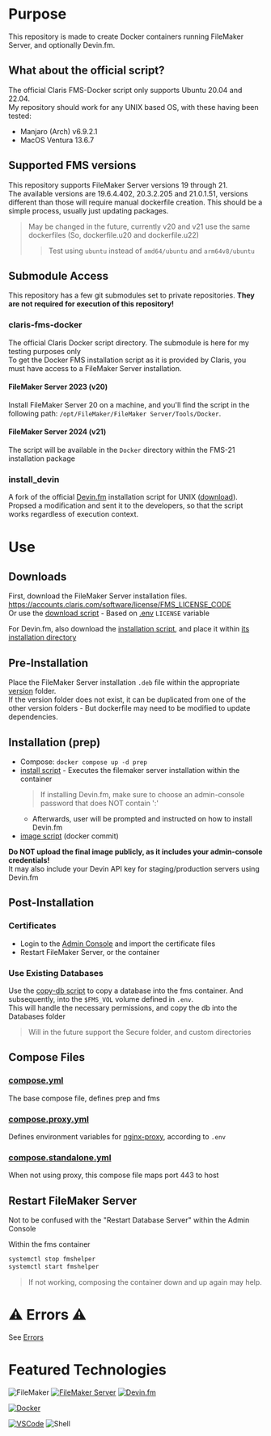 # Purpose
This repository is made to create Docker containers running FileMaker Server, and optionally Devin.fm.

## What about the official script?
The official Claris FMS-Docker script only supports Ubuntu 20.04 and 22.04.<br>
My repository should work for any UNIX based OS, with these having been tested:
- Manjaro (Arch) v6.9.2.1
- MacOS Ventura 13.6.7

## Supported FMS versions
This repository supports FileMaker Server versions 19 through 21.<br>
The available versions are 19.6.4.402, 20.3.2.205 and 21.0.1.51, versions different than those will require manual dockerfile creation. This should be a simple process, usually just updating packages.

> May be changed in the future, currently v20 and v21 use the same dockerfiles (So, dockerfile.u20 and dockerfile.u22)
> > Test using `ubuntu` instead of `amd64/ubuntu` and `arm64v8/ubuntu`

## Submodule Access
This repository has a few git submodules set to private repositories. **They are not required for execution of this repository!** 

### claris-fms-docker
The official Claris Docker script directory. The submodule is here for my testing purposes only<br>
To get the Docker FMS installation script as it is provided by Claris, you must have access to a FileMaker Server installation.

#### FileMaker Server 2023 (v20)
Install FileMaker Server 20 on a machine, and you'll find the script in the following path: `/opt/FileMaker/FileMaker Server/Tools/Docker`.

#### FileMaker Server 2024 (v21)
The script will be available in the `Docker` directory within the FMS-21 installation package

### install_devin
A fork of the official [Devin.fm](https://devin.fm) installation script for UNIX ([download](https://download.devin.fm/downloads/server/latest/install_devin_unix.zip)).<br>
Propsed a modification and sent it to the developers, so that the script works regardless of execution context.

# Use
## Downloads
First, download the FileMaker Server installation files.<br>
https://accounts.claris.com/software/license/FMS_LICENSE_CODE <br>
Or use the [download script](.versions/download.sh) - Based on [.env](.env) `LICENSE` variable

For Devin.fm, also download the [installation script](https://download.devin.fm/downloads/server/latest/instlal_devin_unix.zip), and place it within [its installation directory](./prep/installations/devin/)

## Pre-Installation
Place the FileMaker Server installation `.deb` file within the appropriate [version](./prep/versions/) folder.<br>
If the version folder does not exist, it can be duplicated from one of the other version folders - But dockerfile may need to be modified to update dependencies.

## Installation (prep)
- Compose: `docker compose up -d prep`
- [install script](./prep/install.sh) - Executes the filemaker server installation within the container
  > If installing Devin.fm, make sure to choose an admin-console password that does NOT contain ':'
    - Afterwards, user will be prompted and instructed on how to install Devin.fm
- [image script](./prep/image.sh) (docker commit)

**Do NOT upload the final image publicly, as it includes your admin-console credentials!**<br>
It may also include your Devin API key for staging/production servers using Devin.fm

## Post-Installation
### Certificates
- Login to the [Admin Console](https://localhost/admin-console) and import the certificate files
- Restart FileMaker Server, or the container

### Use Existing Databases
Use the [copy-db script](./scripts/copy-db.sh) to copy a database into the fms container. And subsequently, into the `$FMS_VOL` volume defined in `.env`.<br>
This will handle the necessary permissions, and copy the db into the Databases folder

> Will in the future support the Secure folder, and custom directories

## Compose Files
### [compose.yml](./compose.yml)
The base compose file, defines prep and fms

### [compose.proxy.yml](./compose.proxy.yml)
Defines environment variables for [nginx-proxy](https://github.com/nginx-proxy/nginx-proxy), according to `.env`

### [compose.standalone.yml](./compose.standalone.yml)
When not using proxy, this compose file maps port 443 to host

## Restart FileMaker Server
Not to be confused with the "Restart Database Server" within the Admin Console

Within the fms container
```sh
systemctl stop fmshelper
systemctl start fmshelper
```

> If not working, composing the container down and up again may help.

# ⚠️ Errors ⚠️
See [Errors](./docs/errors.md)

# Featured Technologies 
![FileMaker](https://img.shields.io/badge/claris-filemaker-black.svg?style=for-the-badge&logo=claris&logoColor=white)
[![FileMaker Server](https://img.shields.io/badge/claris-FileMaker_Server-black.svg?style=for-the-badge&logo=claris&logoColor=white)](https://www.credly.com/earner/earned/badge/bbdd64a9-b1e0-48ac-9ab0-bbfb4d737204) 
[![Devin.fm](https://custom-icon-badges.demolab.com/badge/devin.fm-120e6d.svg?style=for-the-badge&logo=devin.fm)](https://devin.fm)

[![Docker](https://img.shields.io/badge/docker-%230db7ed.svg?style=for-the-badge&logo=docker&logoColor=white)](https://github.com/DeanAyalon/verdaccio/pkgs/container/verdaccio)

[![VSCode](https://img.shields.io/badge/vscode-white.svg?style=for-the-badge&logo=visual-studio-code&logoColor=007ACC)](https://github.com/DeanAyalon)
![Shell](https://img.shields.io/badge/shell-%23121011.svg?style=for-the-badge&logo=gnu-bash&logoColor=white)